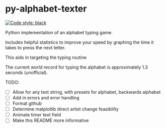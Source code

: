 # py-alphabet-texter

[![Code style: black](https://img.shields.io/badge/code%20style-black-000000.svg)](https://github.com/psf/black)

Python implementation of an alphabet typing game.

Includes helpful statistics to improve your speed by graphing the time it takes to press the next letter.

This aids in targeting the typing routine

The current world record for typing the alphabet is approximately 1.3 seconds (unofficial).

TODO:
 - [ ] Allow for any test string, with presets for alphabet, backwards alphabet
 - [ ] Add in errors and error handling
 - [ ] Format github
 - [ ] Determine matplotlib direct artist change feasiblilty
 - [ ] Animate timer text field
 - [ ] Make this README more informative
